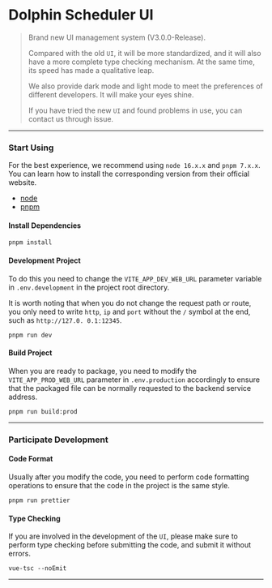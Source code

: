 # Dolphin Scheduler UI

> Brand new UI management system (V3.0.0-Release).
> 
> Compared with the old `UI`, it will be more standardized, and it will also have a more complete type checking mechanism. At the same time, its speed has made a qualitative leap.
>
> We also provide dark mode and light mode to meet the preferences of different developers. It will make your eyes shine.
>
> If you have tried the new `UI` and found problems in use, you can contact us through issue.

---

### Start Using

For the best experience, we recommend using `node 16.x.x` and `pnpm 7.x.x`.
You can learn how to install the corresponding version from their official website.

- [node](https://nodejs.org/en/)
- [pnpm](https://pnpm.io/)

#### Install Dependencies

```shell
pnpm install
```

#### Development Project

To do this you need to change the `VITE_APP_DEV_WEB_URL` parameter variable in `.env.development` in the project root directory.

It is worth noting that when you do not change the request path or route, you only need to write `http`, `ip` and `port` without the `/` symbol at the end, such as `http://127.0. 0.1:12345`.

```shell
pnpm run dev
```

#### Build Project

When you are ready to package, you need to modify the `VITE_APP_PROD_WEB_URL` parameter in `.env.production` accordingly to ensure that the packaged file can be normally requested to the backend service address.

```shell
pnpm run build:prod
```

---

### Participate Development

#### Code Format

Usually after you modify the code, you need to perform code formatting operations to ensure that the code in the project is the same style.

```shell
pnpm run prettier
```

#### Type Checking

If you are involved in the development of the `UI`, please make sure to perform type checking before submitting the code, and submit it without errors.

```shell
vue-tsc --noEmit
```

---
